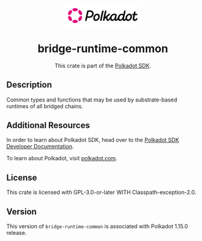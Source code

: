 <div align="center">

<img src="https://raw.githubusercontent.com/paritytech/polkadot-sdk/master/docs/images/Polkadot_Logo_Horizontal_Pink_BlackOnWhite.png" alt="Polkadot logo" width="200">

# bridge-runtime-common

This crate is part of the [Polkadot SDK](https://github.com/paritytech/polkadot-sdk/).

</div>

## Description

Common types and functions that may be used by substrate-based runtimes of all bridged chains.

## Additional Resources

In order to learn about Polkadot SDK, head over to the [Polkadot SDK Developer Documentation](https://paritytech.github.io/polkadot-sdk/master/polkadot_sdk_docs/index.html).

To learn about Polkadot, visit [polkadot.com](https://polkadot.com/).

## License

This crate is licensed with GPL-3.0-or-later WITH Classpath-exception-2.0.

## Version

This version of `bridge-runtime-common` is associated with Polkadot 1.15.0 release.
